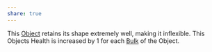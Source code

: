 ```yaml
---
share: true
---
```

This [Object](../Core/Object.md) retains its shape extremely well, making it inflexible.
This Objects Health is increased by 1 for each [Bulk](../Core/Size.md#Bulk) of the Object.